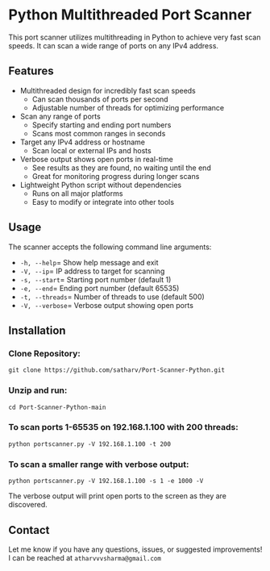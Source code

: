 # Python Multithreaded Port Scanner

This port scanner utilizes multithreading in Python to achieve very fast scan speeds. It can scan a wide range of ports on any IPv4 address.

## Features

- Multithreaded design for incredibly fast scan speeds
  - Can scan thousands of ports per second
  - Adjustable number of threads for optimizing performance
- Scan any range of ports
  - Specify starting and ending port numbers
  - Scans most common ranges in seconds
- Target any IPv4 address or hostname
  - Scan local or external IPs and hosts
- Verbose output shows open ports in real-time
  - See results as they are found, no waiting until the end
  - Great for monitoring progress during longer scans
- Lightweight Python script without dependencies
  - Runs on all major platforms
  - Easy to modify or integrate into other tools

## Usage

The scanner accepts the following command line arguments:
- ```-h, --help```= Show help message and exit      
- ```-V, --ip```= IP address to target for scanning
- ```-s, --start```= Starting port number (default 1)
- ```-e, --end```= Ending port number (default 65535)
- ```-t, --threads```= Number of threads to use (default 500)
- ```-V, --verbose```= Verbose output showing open ports

## Installation 
### Clone Repository:
```
git clone https://github.com/satharv/Port-Scanner-Python.git
```
### Unzip and run:
```
cd Port-Scanner-Python-main
```

### To scan ports 1-65535 on 192.168.1.100 with 200 threads:
```
python portscanner.py -V 192.168.1.100 -t 200
```

### To scan a smaller range with verbose output:
```
python portscanner.py -V 192.168.1.100 -s 1 -e 1000 -V
```
The verbose output will print open ports to the screen as they are discovered.

## Contact
Let me know if you have any questions, issues, or suggested improvements! I can be reached at ```atharvvvsharma@gmail.com```
